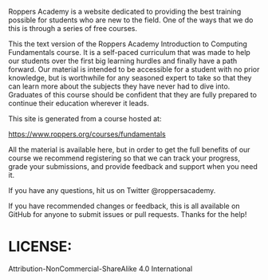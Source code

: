 
Roppers Academy is a website dedicated to providing the best training possible for students who are new to the field. One of the ways that we do this is through a series of free courses.

This the text version of the Roppers Academy Introduction to Computing Fundamentals course. It is a self-paced curriculum that was made to help our students over the first big learning hurdles and finally have a path forward. Our material is intended to be accessible for a student with no prior knowledge, but is worthwhile for any seasoned expert to take so that they can learn more about the subjects they have never had to dive into. Graduates of this course should be confident that they are fully prepared to continue their education wherever it leads.

This site is generated from a course hosted at:

[<https://www.roppers.org/courses/fundamentals>](https://www.roppers.org/courses/fundamentals)

All the material is available here, but in order to get the full benefits of our course we recommend registering so that we can track your progress, grade your submissions, and provide feedback and support when you need it.

If you have any questions, hit us on Twitter @roppersacademy.

If you have recommended changes or feedback, this is all available on GitHub for anyone to submit issues or pull requests. Thanks for the help!

# LICENSE:

Attribution-NonCommercial-ShareAlike 4.0 International
